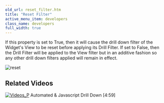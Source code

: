 ```yaml
---
old_url: reset_filter.htm
title: "Reset Filter"
active_menu_item: developers
class_name: developers
full_width: true
---
```



If this property is set to True, then it will cause the drill down filter of the Widget's View to be reset before applying its Drill Filter. If set to False, then the Drill Filter will be applied to the View filter but in an additive fashion so any other drill down filters applied will remain in effect.

![reset](/img/docs/reset.zoom88.png)

## Related Videos

[![Videos\_P](/img/docs/videos_p.png)](http://www.youtube.com/v/t-MozAiRF0Q?autoplay=1&hd=1&fs=1&showsearch=0&rel=0&) Automated & Javascript Drill Down [4:59]

